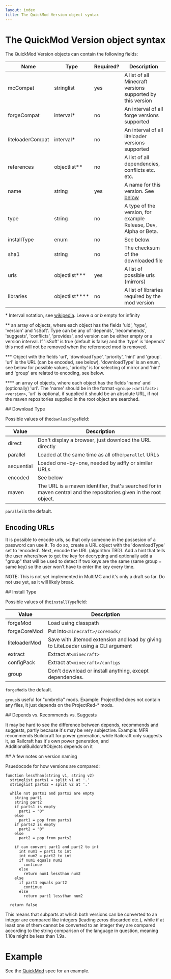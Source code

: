 ```yaml
---
layout: index
title: The QuickMod Version object syntax
---
```


# The QuickMod Version object syntax

The QuickMod Version objects can contain the following fields:

Name | Type | Required? | Description
---- | ---- | --------- | -----------
mcCompat | stringlist | yes | A list of all Minecraft versions supported by this version
forgeCompat | interval\* | no | An interval of all forge versions supported
liteloaderCompat | interval\* | no | An interval of all liteloader versions supported
references | objectlist\*\* | no | A list of all dependencies, conflicts etc. etc.
name | string | yes | A name for this version. See [below](#note_versions)
type | string | no | A type of the version, for example Release, Dev, Alpha or Beta.
installType | enum | no | See [below](#installtype)
sha1 | string | no | The checksum of the downloaded file
urls | objectlist\*\*\* | yes | A list of possible urls (mirrors)
libraries | objectlist\*\*\*\* | no | A list of libraries required by the mod version

\* Interval notation, see [wikipedia](http://en.wikipedia.org/wiki/Interval_%28mathematics%29#Notations_for_intervals). Leave _a_ or _b_ empty for infinity

\*\* an array of objects, where each object has the fields 'uid', 'type', 'version' and 'isSoft'. Type can be any of 'depends', 'recommends', 'suggests', 'conflicts', 'provides', and version can be either empty or a version interval. If 'isSoft' is true (default is false) and the 'type' is 'depends' this mod will not be removed when the referenced mod is removed.

\*\*\* Object with the fields 'url', 'downloadType', 'priority', 'hint' and 'group'. 'url' is the URL (can be encoded, see below), 'downloadType' is an enum, see below for possible values, 'priority' is for selecting of mirror and 'hint' and 'group' are related to encoding, see below.

\*\*\*\* an array of objects, where each object has the fields 'name' and (optionally) 'url'. The 'name' should be in the format `<group>:<artifact>:<version>`, 'url' is optional, if supplied it should be an absolute URL, if not the maven repositories supplied in the root object are searched.

<a id="downloadtype">
## Download Type
</a>

Possible values of the`downloadType`field:

Value | Description
----- | -----------
direct | Don't display a browser, just download the URL directly
parallel | Loaded at the same time as all other`parallel` URLs
sequential | Loaded one-by-one, needed by adfly or similar URLs
encoded | See below
maven | The URL is a maven identifier, that's searched for in maven central and the repositories given in the root object.

`parallel`is the default.

## Encoding URLs

It is possible to encode urls, so that only someone in the possesion of a password can use it. To do so, create a URL object with the 'downloadType' set to 'encoded'. Next, encode the URL (algorithm TBD). Add a hint that tells the user where/how to get the key for decrypting and optionally add a "group" that will be used to detect if two keys are the same (same group = same key) so the user won't have to enter the key every time.

NOTE: This is not yet implemented in MultiMC and it's only a draft so far. Do not use yet, as it will likely break.

<a id="installtype">
## Install Type
</a>

Possible values of the`installType`field:

Value | Description
----- | -----------
forgeMod | Load using classpath
forgeCoreMod | Put into`<minecraft>/coremods/`
liteloaderMod | Save with .litemod extension and load by giving to LiteLoader using a CLI argument
extract | Extract at`<minecraft>`
configPack | Extract at`<minecraft>/configs`
group | Don't download or install anything, except dependencies.

`forgeMod`is the default.

`group`is useful for "umbrella" mods. Example: ProjectRed does not contain any files, it just depends on the ProjectRed-* mods.

<a id="note_recommends">
## Depends vs. Recommends vs. Suggests
</a>

It may be hard to see the difference between depends, recommends and suggests, partly because it's may be very subjective.
Example: MFR recommends Buildcraft for power generation, while Railcraft only suggests it, as Railcraft has it's own power generation, and AdditionalBuildcraftObjects depends on it

<a id="note_versions">
## A few notes on version naming
</a>

Psuedocode for how versions are compared:

```
function lessThan(string v1, string v2)
  stringlist parts1 = split v1 at '.'
  stringlist parts2 = split v2 at '.'

  while not parts1 and parts2 are empty
    string part1
    string part2
    if parts1 is empty
      part1 = "0"
    else
      part1 = pop from parts1
    if parts2 is empty
      part2 = "0"
    else
      part2 = pop from parts2

    if can convert part1 and part2 to int
      int num1 = part1 to int
      int num2 = part2 to int
      if num1 equals num2
        continue
      else
        return num1 lessthan num2
    else
      if part1 equals part2
        continue
      else
        return part1 lessthan num2

  return false
```

This means that subparts at which both versions can be converted to an integer are compared like integers (leading zeros discarded etc.), while if at least one of them cannot be converted to an integer they are compared according to the string comparison of the language in question, meaning 1.10a might be less than 1.9a.

# Example

See the [QuickMod](qm_spec.html) spec for an example.
